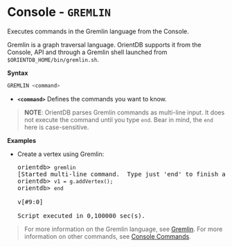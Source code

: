 # Console - `GREMLIN`

Executes commands in the Gremlin language from the Console.

Gremlin is a graph traversal language.  OrientDB supports it from the Console, API and through a Gremlin shell launched from `$ORIENTDB_HOME/bin/gremlin.sh`.

**Syntax**

```sql
GREMLIN <command>
```

- **`<command>`** Defines the commands you want to know.

>**NOTE**: OrientDB parses Gremlin commands as multi-line input.  It does not execute the command until you type `end`.  Bear in mind, the `end` here is case-sensitive.

**Examples**

- Create a vertex using Gremlin:

  <pre>
  orientdb> <code class="lang-javascript userinput">gremlin</code>
  [Started multi-line command.  Type just 'end' to finish and execute.]
  orientdb> <code class="lang-javascript userinput">v1 = g.addVertex();</code>
  orientdb> <code class="lang-javascript userinput">end</code>
 
  v[#9:0]

  Script executed in 0,100000 sec(s).
  </pre>


>For more information on the Gremlin language, see [Gremlin](Gremlin.md).  For more information on other commands, see [Console Commands](Console-Commands.md).
